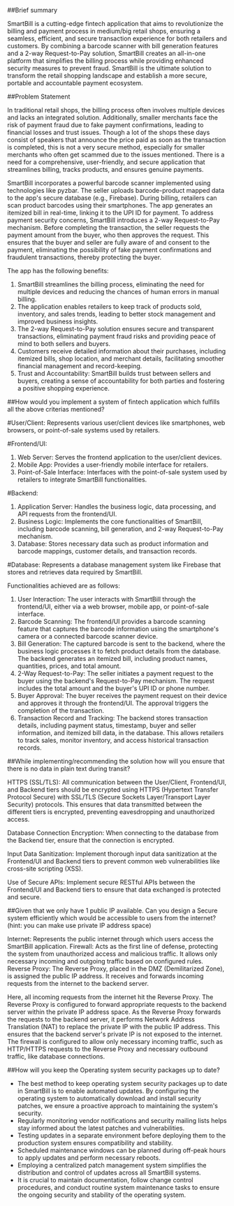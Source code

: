 ##Brief summary 

SmartBill is a cutting-edge fintech application that aims to revolutionize the billing and payment process in medium/big retail shops, ensuring a seamless, efficient, and secure transaction experience for both retailers and customers. By combining a barcode scanner with bill generation features and a 2-way Request-to-Pay solution, SmartBill creates an all-in-one platform that simplifies the billing process while providing enhanced security measures to prevent fraud. SmartBill is the ultimate solution to transform the retail shopping landscape and establish a more secure, portable and accountable payment ecosystem.

##Problem Statement

In traditional retail shops, the billing process often involves multiple devices and lacks an integrated solution. Additionally, smaller merchants face the risk of payment fraud due to fake payment confirmations, leading to financial losses and trust issues. Though a lot of the shops these days consist of speakers that announce the price paid as soon as the transaction is completed, this is not a very secure method, especially for smaller merchants who often get scammed due to the issues mentioned. There is a need for a comprehensive, user-friendly, and secure application that streamlines billing, tracks products, and ensures genuine payments.

SmartBill incorporates a powerful barcode scanner implemented using technologies like pyzbar. The seller uploads barcode-product mapped data to the app's secure database (e.g., Firebase). During billing, retailers can scan product barcodes using their smartphones. The app generates an itemized bill in real-time, linking it to the UPI ID for payment.
To address payment security concerns, SmartBill introduces a 2-way Request-to-Pay mechanism. Before completing the transaction, the seller requests the payment amount from the buyer, who then approves the request. This ensures that the buyer and seller are fully aware of and consent to the payment, eliminating the possibility of fake payment confirmations and fraudulent transactions, thereby protecting the buyer.

The app has the following benefits:
1. SmartBill streamlines the billing process, eliminating the need for multiple devices and reducing the chances of human errors in manual billing.
2. The application enables retailers to keep track of products sold, inventory, and sales trends, leading to better stock management and improved business insights.
3. The 2-way Request-to-Pay solution ensures secure and transparent transactions, eliminating payment fraud risks and providing peace of mind to both sellers and buyers.
4. Customers receive detailed information about their purchases, including itemized bills, shop location, and merchant details, facilitating smoother financial management and record-keeping.
5. Trust and Accountability: SmartBill builds trust between sellers and buyers, creating a sense of accountability for both parties and fostering a positive shopping experience.

##How would you implement a system of fintech application which fulfills all the above criterias mentioned?

#User/Client:
Represents various user/client devices like smartphones, web browsers, or point-of-sale systems used by retailers.

#Frontend/UI:
1. Web Server: Serves the frontend application to the user/client devices.
2. Mobile App: Provides a user-friendly mobile interface for retailers.
3. Point-of-Sale Interface: Interfaces with the point-of-sale system used by retailers to integrate SmartBill functionalities.

#Backend:
1. Application Server: Handles the business logic, data processing, and API requests from the frontend/UI.
2. Business Logic: Implements the core functionalities of SmartBill, including barcode scanning, bill generation, and 2-way Request-to-Pay mechanism.
3. Database: Stores necessary data such as product information and barcode mappings, customer details, and transaction records.

#Database:
Represents a database management system like Firebase that stores and retrieves data required by SmartBill.

Functionalities achieved are as follows: 
1. User Interaction: The user interacts with SmartBill through the frontend/UI, either via a web browser, mobile app, or point-of-sale interface.
2. Barcode Scanning: The frontend/UI provides a barcode scanning feature that captures the barcode information using the smartphone's camera or a connected barcode scanner device.
3. Bill Generation: The captured barcode is sent to the backend, where the business logic processes it to fetch product details from the database. The backend generates an itemized bill, including product names, quantities, prices, and total amount.
4. 2-Way Request-to-Pay: The seller initiates a payment request to the buyer using the backend's Request-to-Pay mechanism. The request includes the total amount and the buyer's UPI ID or phone number.
5. Buyer Approval: The buyer receives the payment request on their device and approves it through the frontend/UI. The approval triggers the completion of the transaction.
6. Transaction Record and Tracking: The backend stores transaction details, including payment status, timestamp, buyer and seller information, and itemized bill data, in the database. This allows retailers to track sales, monitor inventory, and access historical transaction records.

##While implementing/recommending the solution how will you ensure that there is no data in plain text during transit? 

HTTPS (SSL/TLS): All communication between the User/Client, Frontend/UI, and Backend tiers should be encrypted using HTTPS (Hypertext Transfer Protocol Secure) with SSL/TLS (Secure Sockets Layer/Transport Layer Security) protocols. This ensures that data transmitted between the different tiers is encrypted, preventing eavesdropping and unauthorized access.

Database Connection Encryption: When connecting to the database from the Backend tier, ensure that the connection is encrypted.

Input Data Sanitization: Implement thorough input data sanitization at the Frontend/UI and Backend tiers to prevent common web vulnerabilities like cross-site scripting (XSS).

Use of Secure APIs: Implement secure RESTful APIs between the Frontend/UI and Backend tiers to ensure that data exchanged is protected and secure.

##Given that we only have 1 public IP available. Can you design a Secure system efficiently which would be accessible to users from the internet? (hint: you can make use private IP address space)

Internet: Represents the public internet through which users access the SmartBill application.
Firewall: Acts as the first line of defense, protecting the system from unauthorized access and malicious traffic. It allows only necessary incoming and outgoing traffic based on configured rules.
Reverse Proxy: The Reverse Proxy, placed in the DMZ (Demilitarized Zone), is assigned the public IP address. It receives and forwards incoming requests from the internet to the backend server.

Here, all incoming requests from the internet hit the Reverse Proxy. The Reverse Proxy is configured to forward appropriate requests to the backend server within the private IP address space. As the Reverse Proxy forwards the requests to the backend server, it performs Network Address Translation (NAT) to replace the private IP with the public IP address. This ensures that the backend server's private IP is not exposed to the internet. The firewall is configured to allow only necessary incoming traffic, such as HTTP/HTTPS requests to the Reverse Proxy and necessary outbound traffic, like database connections.

##How will you keep the Operating system security packages up to date?

- The best method to keep operating system security packages up to date in SmartBill is to enable automated updates. By configuring the operating system to automatically download and install security patches, we ensure a proactive approach to maintaining the system's security. 
- Regularly monitoring vendor notifications and security mailing lists helps stay informed about the latest patches and vulnerabilities. 
- Testing updates in a separate environment before deploying them to the production system ensures compatibility and stability. 
- Scheduled maintenance windows can be planned during off-peak hours to apply updates and perform necessary reboots. 
- Employing a centralized patch management system simplifies the distribution and control of updates across all SmartBill systems. 
- It is crucial to maintain documentation, follow change control procedures, and conduct routine system maintenance tasks to ensure the ongoing security and stability of the operating system.




